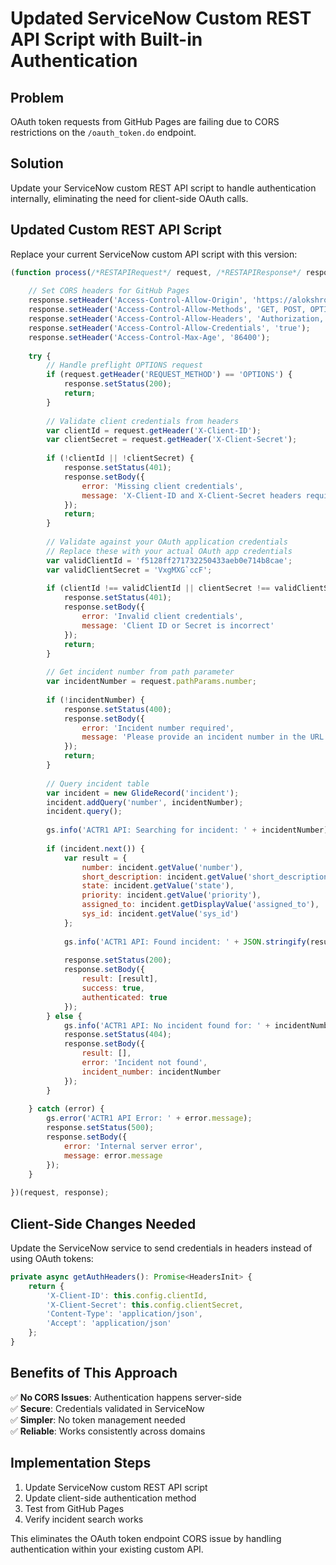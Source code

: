 # Updated ServiceNow Custom REST API Script with Built-in Authentication

## Problem
OAuth token requests from GitHub Pages are failing due to CORS restrictions on the `/oauth_token.do` endpoint.

## Solution
Update your ServiceNow custom REST API script to handle authentication internally, eliminating the need for client-side OAuth calls.

## Updated Custom REST API Script

Replace your current ServiceNow custom API script with this version:

```javascript
(function process(/*RESTAPIRequest*/ request, /*RESTAPIResponse*/ response) {
    
    // Set CORS headers for GitHub Pages
    response.setHeader('Access-Control-Allow-Origin', 'https://alokshrotritr.github.io');
    response.setHeader('Access-Control-Allow-Methods', 'GET, POST, OPTIONS');
    response.setHeader('Access-Control-Allow-Headers', 'Authorization, Content-Type, Accept, X-Requested-With, X-Client-ID, X-Client-Secret');
    response.setHeader('Access-Control-Allow-Credentials', 'true');
    response.setHeader('Access-Control-Max-Age', '86400');
    
    try {
        // Handle preflight OPTIONS request
        if (request.getHeader('REQUEST_METHOD') == 'OPTIONS') {
            response.setStatus(200);
            return;
        }
        
        // Validate client credentials from headers
        var clientId = request.getHeader('X-Client-ID');
        var clientSecret = request.getHeader('X-Client-Secret');
        
        if (!clientId || !clientSecret) {
            response.setStatus(401);
            response.setBody({
                error: 'Missing client credentials',
                message: 'X-Client-ID and X-Client-Secret headers required'
            });
            return;
        }
        
        // Validate against your OAuth application credentials
        // Replace these with your actual OAuth app credentials
        var validClientId = 'f5128ff271732250433aeb0e714b8cae';
        var validClientSecret = 'VxgMXG`ccF';
        
        if (clientId !== validClientId || clientSecret !== validClientSecret) {
            response.setStatus(401);
            response.setBody({
                error: 'Invalid client credentials',
                message: 'Client ID or Secret is incorrect'
            });
            return;
        }
        
        // Get incident number from path parameter
        var incidentNumber = request.pathParams.number;
        
        if (!incidentNumber) {
            response.setStatus(400);
            response.setBody({
                error: 'Incident number required',
                message: 'Please provide an incident number in the URL path'
            });
            return;
        }
        
        // Query incident table
        var incident = new GlideRecord('incident');
        incident.addQuery('number', incidentNumber);
        incident.query();
        
        gs.info('ACTR1 API: Searching for incident: ' + incidentNumber);
        
        if (incident.next()) {
            var result = {
                number: incident.getValue('number'),
                short_description: incident.getValue('short_description'),
                state: incident.getValue('state'),
                priority: incident.getValue('priority'),
                assigned_to: incident.getDisplayValue('assigned_to'),
                sys_id: incident.getValue('sys_id')
            };
            
            gs.info('ACTR1 API: Found incident: ' + JSON.stringify(result));
            
            response.setStatus(200);
            response.setBody({
                result: [result],
                success: true,
                authenticated: true
            });
        } else {
            gs.info('ACTR1 API: No incident found for: ' + incidentNumber);
            response.setStatus(404);
            response.setBody({
                result: [],
                error: 'Incident not found',
                incident_number: incidentNumber
            });
        }
        
    } catch (error) {
        gs.error('ACTR1 API Error: ' + error.message);
        response.setStatus(500);
        response.setBody({
            error: 'Internal server error',
            message: error.message
        });
    }
    
})(request, response);
```

## Client-Side Changes Needed

Update the ServiceNow service to send credentials in headers instead of using OAuth tokens:

```typescript
private async getAuthHeaders(): Promise<HeadersInit> {
    return {
        'X-Client-ID': this.config.clientId,
        'X-Client-Secret': this.config.clientSecret,
        'Content-Type': 'application/json',
        'Accept': 'application/json'
    };
}
```

## Benefits of This Approach

✅ **No CORS Issues**: Authentication happens server-side  
✅ **Secure**: Credentials validated in ServiceNow  
✅ **Simpler**: No token management needed  
✅ **Reliable**: Works consistently across domains  

## Implementation Steps

1. Update ServiceNow custom REST API script
2. Update client-side authentication method  
3. Test from GitHub Pages
4. Verify incident search works

This eliminates the OAuth token endpoint CORS issue by handling authentication within your existing custom API.
